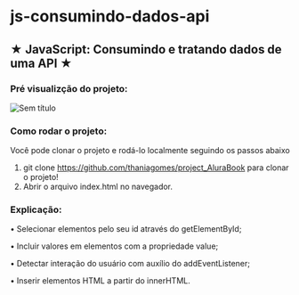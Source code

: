 # js-consumindo-dados-api

## ★ **JavaScript: Consumindo e tratando dados de uma API** ★

### Pré visualizção do projeto:

![Sem título](https://github.com/ThaniaGomes/project_AluraBook/assets/79340835/75d08bef-dc48-431f-ad7f-52365113ea0c)

### Como rodar o projeto:
Você pode clonar o projeto e rodá-lo localmente seguindo os passos abaixo

1. git clone https://github.com/thaniagomes/project_AluraBook para clonar o projeto!
2. Abrir o arquivo index.html no navegador.

### Explicação:

•	Selecionar elementos pelo seu id através do getElementById;

•	Incluir valores em elementos com a propriedade value;

•	Detectar interação do usuário com auxílio do addEventListener;

•	Inserir elementos HTML a partir do innerHTML.
